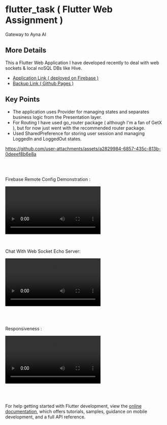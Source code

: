 # flutter_task ( Flutter Web Assignment )

Gateway to Ayna AI

## More Details

This a Flutter Web Application I have developed recently to deal with web sockets & local noSQL DBs like Hive.


- [ Application Link ( deployed on Firebase )](https://ayna-assignment-auro.web.app/)
- [ Backup Link ( Github Pages )](https://auro-dev.github.io/)


## Key Points
- The application uses Provider for managing states and separates business logic from the Presentation layer.
- For Routing I have used go_router package ( although I'm a fan of GetX ), but for now just went with the recommended router package.
- Used SharedPreference for storing user session and managing LoggedIn and LoggedOut states.



https://github.com/user-attachments/assets/a2829984-6857-435c-813b-0deeef8b6e8a




</br>
</br>

Firebase Remote Config Demonstration :

<video src="https://github.com/user-attachments/assets/a2829984-6857-435c-813b-0deeef8b6e8a"></video>

</br>

Chat With Web Socket Echo Server:

<video src="https://github.com/anon-000/ayna-task/assets/52295426/ea15106f-0ad7-4ba6-bc39-bdb5353fbbec"></video>

</br>
</br>

Responsiveness :

<video src="https://github.com/anon-000/ayna-task/assets/52295426/c7bc41b9-a420-436c-affb-9b5500290ffe"></video>

</br>
</br>






For help getting started with Flutter development, view the
[online documentation](https://docs.flutter.dev/), which offers tutorials,
samples, guidance on mobile development, and a full API reference.
